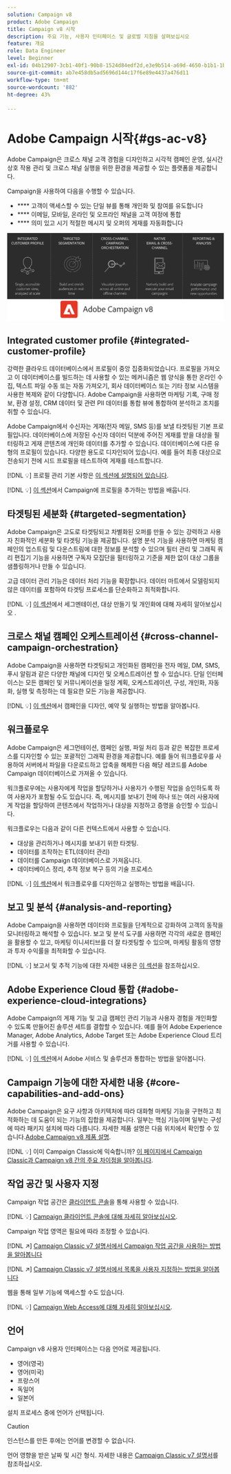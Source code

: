 ```yaml
---
solution: Campaign v8
product: Adobe Campaign
title: Campaign v8 시작
description: 주요 기능, 사용자 인터페이스 및 글로벌 지침을 살펴보십시오
feature: 개요
role: Data Engineer
level: Beginner
exl-id: 04b12907-3cb1-40f1-90b8-1524d84edf2d,e3e9b514-a69d-4650-b1b1-1b76b4f3d63f
source-git-commit: ab7e458db5ad5696d144c17f6e89e4437a476d11
workflow-type: tm+mt
source-wordcount: '882'
ht-degree: 43%

---
```


# Adobe Campaign 시작{#gs-ac-v8}

Adobe Campaign은 크로스 채널 고객 경험을 디자인하고 시각적 캠페인 운영, 실시간 상호 작용 관리 및 크로스 채널 실행을 위한 환경을 제공할 수 있는 플랫폼을 제공합니다.

Campaign을 사용하여 다음을 수행할 수 있습니다.

* **** 고객이 액세스할 수 있는 단일 뷰를 통해 개인화 및 참여를 유도합니다
* **** 이메일, 모바일, 온라인 및 오프라인 채널을 고객 여정에 통합
* **** 의미 있고 시기 적절한 메시지 및 오퍼의 게재를 자동화합니다

![](assets/ac-capabilities.png)

## Integrated customer profile {#integrated-customer-profile}

강력한 클라우드 데이터베이스에서 프로필이 중앙 집중화되었습니다. 프로필을 가져오고 이 데이터베이스를 빌드하는 데 사용할 수 있는 메커니즘은 웹 양식을 통한 온라인 수집, 텍스트 파일 수동 또는 자동 가져오기, 회사 데이터베이스 또는 기타 정보 시스템을 사용한 복제와 같이 다양합니다. Adobe Campaign을 사용하면 마케팅 기록, 구매 정보, 환경 설정, CRM 데이터 및 관련 PII 데이터를 통합 뷰에 통합하여 분석하고 조치를 취할 수 있습니다.

Adobe Campaign에서 수신자는 게재(전자 메일, SMS 등)를 보낼 타겟팅된 기본 프로필입니다. 데이터베이스에 저장된 수신자 데이터 덕분에 주어진 게재를 받을 대상을 필터링하고 게재 콘텐츠에 개인화 데이터를 추가할 수 있습니다. 데이터베이스에 다른 유형의 프로필이 있습니다. 다양한 용도로 디자인되어 있습니다. 예를 들어 최종 대상으로 전송되기 전에 시드 프로필을 테스트하여 게재를 테스트합니다.

[!DNL :bulb:] 프로필 관리 기본 사항은  [이 섹션에 설명되어 있습니다](audiences.md).

[!DNL :bulb:]  [이 섹션](import.md)에서 Campaign에 프로필을 추가하는 방법을 배웁니다.

## 타겟팅된 세분화 {#targeted-segmentation}

Adobe Campaign은 고도로 타겟팅되고 차별화된 오퍼를 만들 수 있는 강력하고 사용자 친화적인 세분화 및 타겟팅 기능을 제공합니다. 설명 분석 기능을 사용하면 마케팅 캠페인의 업스트림 및 다운스트림에 대한 정보를 분석할 수 있으며 필터 관리 및 그래픽 쿼리 편집기 기능을 사용하면 구독자 모집단을 필터링하고 기준을 제한 없이 대상 그룹을 샘플링하거나 만들 수 있습니다.

고급 데이터 관리 기능은 데이터 처리 기능을 확장합니다. 데이터 마트에서 모델링되지 않은 데이터를 포함하여 타겟팅 프로세스를 단순화하고 최적화합니다.

[!DNL :bulb:]  [이 섹션](audiences.md)에서 세그멘테이션, 대상 만들기 및 개인화에 대해 자세히 알아보십시오 .

## 크로스 채널 캠페인 오케스트레이션 {#cross-channel-campaign-orchestration}

Adobe Campaign을 사용하면 타겟팅되고 개인화된 캠페인을 전자 메일, DM, SMS, 푸시 알림과 같은 다양한 채널에 디자인 및 오케스트레이션 할 수 있습니다. 단일 인터페이스는 모든 캠페인 및 커뮤니케이션을 일정 계획, 오케스트레이션, 구성, 개인화, 자동화, 실행 및 측정하는 데 필요한 모든 기능을 제공합니다.

[!DNL :bulb:]  [이 섹션](campaigns.md)에서 캠페인을 디자인, 예약 및 실행하는 방법을 알아봅니다.

## 워크플로우

Adobe Campaign은 세그먼테이션, 캠페인 실행, 파일 처리 등과 같은 복잡한 프로세스를 디자인할 수 있는 포괄적인 그래픽 환경을 제공합니다. 예를 들어 워크플로우를 사용하여 서버에서 파일을 다운로드하고 압축을 해제한 다음 해당 레코드를 Adobe Campaign 데이터베이스로 가져올 수 있습니다.

워크플로우에는 사용자에게 작업을 할당하거나 사용자가 수행된 작업을 승인하도록 하여 사용자가 포함될 수도 있습니다. 즉, 메시지를 보내기 전에 하나 또는 여러 사용자에게 작업을 할당하여 콘텐츠에서 작업하거나 대상을 지정하고 증명을 승인할 수 있습니다.

워크플로우는 다음과 같이 다른 컨텍스트에서 사용할 수 있습니다.

* 대상을 관리하거나 메시지를 보내기 위한 타겟팅.
* 데이터를 조작하는 ETL(데이터 관리)
* 데이터를 Campaign 데이터베이스로 가져옵니다.
* 데이터베이스 정리, 추적 정보 복구 등의 기술 프로세스

[!DNL :bulb:]  [이 섹션](../config/workflows.md)에서 워크플로우를 디자인하고 실행하는 방법을 배웁니다.

## 보고 및 분석 {#analysis-and-reporting}

Adobe Campaign을 사용하면 데이터와 프로필을 단계적으로 강화하여 고객의 동작을 모니터링하고 해석할 수 있습니다. 보고 및 분석 도구를 사용하면 각각의 새로운 캠페인을 활용할 수 있고, 마케팅 이니셔티브를 더 잘 타겟팅할 수 있으며, 마케팅 활동의 영향과 투자 수익률을 최적화할 수 있습니다.

[!DNL :bulb:] 보고서 및 추적 기능에 대한 자세한 내용은  [이 섹션](reporting.md)을 참조하십시오.

## Adobe Experience Cloud 통합 {#adobe-experience-cloud-integrations}

Adobe Campaign의 게재 기능 및 고급 캠페인 관리 기능과 사용자 경험을 개인화할 수 있도록 만들어진 솔루션 세트를 결합할 수 있습니다. 예를 들어 Adobe Experience Manager, Adobe Analytics, Adobe Target 또는 Adobe Experience Cloud 트리거를 사용할 수 있습니다.

[!DNL :bulb:]  [이 섹션](../connect/integration.md)에서 Adobe 서비스 및 솔루션과 통합하는 방법을 알아봅니다.

## Campaign 기능에 대한 자세한 내용 {#core-capabilities-and-add-ons}

Adobe Campaign은 요구 사항과 아키텍처에 따라 대화형 마케팅 기능을 구현하고 최적화하는 데 도움이 되는 기능의 집합을 제공합니다. 일부는 핵심 기능이며 일부는 구성에 따라 패키지 설치에 따라 다릅니다. 자세한 제품 설명은 다음 위치에서 확인할 수 있습니다.[Adobe Campaign v8 제품 설명](https://helpx.adobe.com/legal/product-descriptions/adobe-campaign-classic—product-description.html).

[!DNL :bulb:] 이미 Campaign Classic에 익숙합니까? [이 페이지에서 Campaign Classic과 Campaign v8 간의 주요 차이점을 알아봅니다](capability-matrix.md).

## 작업 공간 및 사용자 지정

Campaign 작업 공간은 [클라이언트 콘솔](../dev/general-architecture.md)을 통해 사용할 수 있습니다.

[!DNL :bulb:] [Campaign 클라이언트 콘솔에 대해 자세히 알아보십시오](../start/connect.md).

Campaign 작업 영역은 필요에 따라 조정할 수 있습니다.

[!DNL :arrow_upper_right:]   [Campaign Classic v7 설명서에서 Campaign 작업 공간을 사용하는 방법을 알아봅니다](https://experienceleague.adobe.com/docs/campaign-classic/using/getting-started/starting-with-adobe-campaign/campaign-workspace/adobe-campaign-workspace.html)

[!DNL :arrow_upper_right:]   [Campaign Classic v7 설명서에서 목록을 사용자 지정하는 방법을 알아봅니다](https://experienceleague.adobe.com/docs/campaign-classic/using/getting-started/starting-with-adobe-campaign/campaign-workspace/adobe-campaign-ui-lists.html)

웹을 통해 일부 기능에 액세스할 수도 있습니다.

[!DNL :bulb:] [Campaign Web Access에 대해 자세히 알아보십시오](../start/connect.md#web-access).


## 언어

Campaign v8 사용자 인터페이스는 다음 언어로 제공됩니다.

* 영어(영국)
* 영어(미국)
* 프랑스어
* 독일어
* 일본어

설치 프로세스 중에 언어가 선택됩니다.

>[!CAUTION]
>
>인스턴스를 만든 후에는 언어를 변경할 수 없습니다.

언어 영향을 받은 날짜 및 시간 형식. 자세한 내용은 [Campaign Classic v7 설명서](https://experienceleague.adobe.com/docs/campaign-classic/using/getting-started/starting-with-adobe-campaign/campaign-workspace/adobe-campaign-workspace.html?lang=en#date-and-time)를 참조하십시오.

